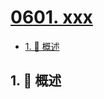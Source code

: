 # [0601. xxx](https://github.com/Tdahuyou/TNotes.leetcode/tree/main/notes/0601.%20xxx)

<!-- region:toc -->

- [1. 📝 概述](#1--概述)

<!-- endregion:toc -->

## 1. 📝 概述
